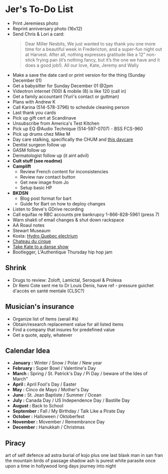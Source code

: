 # Jer's To-Do List

- Print Jeremiess photo
- Reprint anniversary photo (16x12)
- Send Chris & Lori a card:
  > Dear Miller Nesbits, We just wanted to say thank you one more time for a beautiful week in Fredericton, and a super-fun night out at Harvest. After all, nothing expresses gratitude like a 12” non-stick frying pan (it’s nothing fancy, but it’s the one we have and it does a good job!). All our love, Kate, Jeremy and Wally
- Make a save the date card or print version for the thing (Sunday December 01)
- Get a babysitter for Sunday December 01 @2pm
- Videotron internet (100) & mobile (8) is like 120 (call in)
- Get a family accountant (Yuri's contact or guttman)
- Plans with Andrew K
- Call Karina (514-578-3796) to schedule cleaning person
- Last thank you cards
- Pick up gift cert at Scandinave
- Unsubscribe from America's Test Kitchen
- Pick up EQ @Audio Technique (514-597-0707) - BSS FCS-960
- Pick up drums chez Mike M
- Day care stalking, specifically the CHUM and [this daycare](https://www.facebook.com/pg/cpelavouteenchantee/about/?ref=page_internal)
- Dentist surgeon follow up
- GASM follow up
- Dermatologist follow up (it aint advil)
- **Cult stuff (see readme)**
- **Camplift**
  - Review French content for inconsistencies
  - Review nav contact button
  - Get new image from Jo
  - Setup basic HP
- **BKDSN**
  - Blog post format for bart
  - Guide for Bart on how to deploy changes
- Listen to Steve's GDrive recording
- Call equifax re RBC accounts pre bankrupcy 1-866-828-5961 (press 7)
- Warn shakti of email changes & shut down rackspace
- AA Roaul notes
- Stewart Museaum
- Kosta: [Hydro Quebec electrium](http://www.hydroquebec.com/visit/monteregie/electrium.html)
- [Chateau du cirque](https://www.chateau-cirque.com/)
- [Take Kate to a danse show](https://www.quebecdanse.org/)
- Bootlegger, L'Authentique Thursday hip hop jam

## Shrink

- Drugs to review: Zoloft, Lamictal, Seroquel & Prolexa
- Dr Remi Cote sent me to Dr Louis Denis, have ref - pressure guichet d'accès en santé mentale (CLSC?)

## Musician's insurance

- Organize list of items (serail #s)
- Obtain/research replacement value for all listed items
- Find a company that insures for predefined value
- Get a quote, apply, whatever

## Calendar Idea

- **January :** Winter / Snow / Polar / New year
- **February :** Super Bowl / Valentine's Day
- **March :** Spring / St. Patrick's Day / Pi Day / beware of the Ides of March”
- **April :** April Fool's Day / Easter
- **May :** Cinco de Mayo / Mother's Day
- **June :** St. Jean Baptiste / Summer / Ocean
- **July :** Canada Day / US Independence Day / Bastille Day
- **August :** Back to School
- **September :** Fall / My Birthday / Talk Like a Pirate Day
- **October :** Halloween / Oktoberfest
- **November :** Movember / Remembrance Day
- **December :** Hanukkah / Christmas

## Piracy

art of self defence
ad astra
burial of kojo
plus one
last blaxk man in san fran
the mountain
birds of passage
shadow
ash is purest white
parasite
once upon a time in hollywood
long days journey into night

